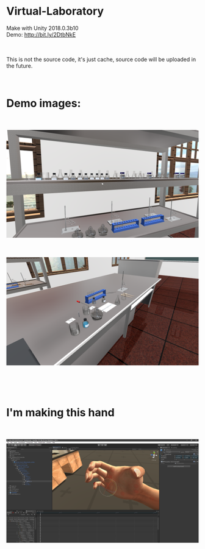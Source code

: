 # Virtual-Laboratory
Make with Unity 2018.0.3b10
<br>
Demo: http://bit.ly/2DtbNkE

<br><br>
This is not the source code, it's just cache, source code will be uploaded in the future.
<br><br><br>
# Demo images:
<br><br>
![](demo1.png)
<br>

<br><br>
![](demo2.png)
<br>


<br><br><br>
# I'm making this hand
<br><br>
![](handdemo.png)
<br>
